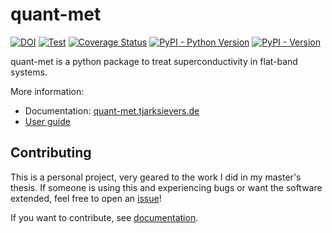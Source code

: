 <!--
SPDX-FileCopyrightText: 2024 Tjark Sievers

SPDX-License-Identifier: MIT
-->

# quant-met

[![DOI](https://zenodo.org/badge/800628635.svg)](https://zenodo.org/badge/latestdoi/800628635)
[![Test](https://github.com/Ruberhauptmann/quant-met/actions/workflows/unit_tests.yml/badge.svg)](https://github.com/Ruberhauptmann/quant-met/actions/workflows/unit_tests.yml)
[![Coverage Status](https://coveralls.io/repos/github/Ruberhauptmann/quant-met/badge.svg?branch=main)](https://coveralls.io/github/Ruberhauptmann/quant-met?branch=main)
[![PyPI - Python Version](https://img.shields.io/pypi/pyversions/quant-met)](https://pypi.org/project/quant-met/)
[![PyPI - Version](https://img.shields.io/pypi/v/quant-met)](https://pypi.org/project/quant-met/)

quant-met is a python package to treat superconductivity in flat-band systems.

More information:
- Documentation: [quant-met.tjarksievers.de](https://quant-met.tjarksievers.de)
- [User guide](https://quant-met.tjarksievers.de/en/latest/user_guide.html)


## Contributing

This is a personal project, very geared to the work I did in my master's thesis.
If someone is using this and experiencing bugs or want the software extended, feel free to open an [issue](https://github.com/Ruberhauptmann/quant-met/issues/new/choose)!

If you want to contribute, see [documentation](https://quant-met.tjarksievers.de/en/latest/development.html).
